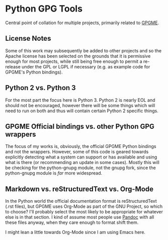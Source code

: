 # Python GPG Tools

Central point of collation for multiple projects, primarily related to [GPGME](https://www.gnupg.org/).

## License Notes

Some of this work may subsequently be added to other projects and so the Apache license has been selected on the grounds that it is permissive enough for most projects, while still being free enough to permit a re-release under the GPL or LGPL if necessary (e.g. as example code for GPGME's Python bindings).

## Python 2 vs. Python 3

For the most part the focus here is Python 3.  Python 2 is nearly EOL and should not be encouraged, however there will be some things which will need to run on both and thus will contain certain Python 2 specific things.

## GPGME Official bindings vs. other Python GPG wrappers

The focus of my works is, obviously, the official GPGME Python bindings and not the wrappers.  However, some of this code is geared towards explicitly detecting what a system can support or has available and using what is there (or recommending an update in some cases).  Mostly this will be checking for the python-gnupg module, not the gnupg fork, since the python-gnupg module is *far* more widespread.

## Markdown vs. reStructuredText vs. Org-Mode

In the Python world the official documentation format is reStructuredText (.rst files), but GPGME uses Org-Mode as part of the GNU Project, so which to choose?  I'll probably select the most likely to be appropriate for whatever else is in that section.  I kind of assume most people use [Pandoc](https://pandoc.org) with all these files anyway, when they care enough to format shift them.

I might lean a little towards Org-Mode since I am using Emacs here.
